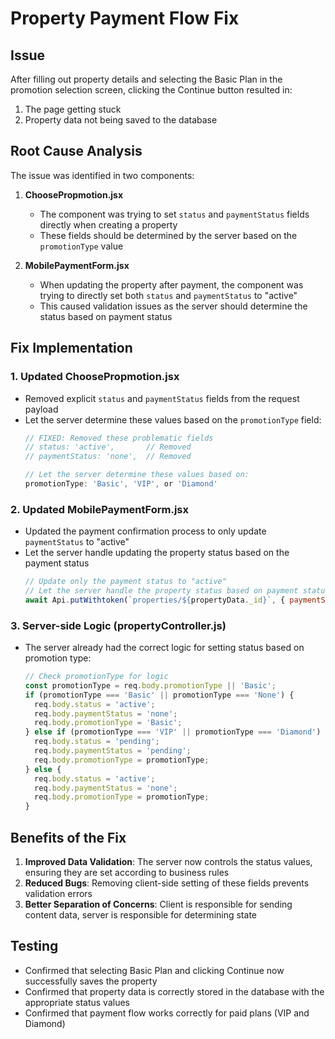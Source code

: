 # Property Payment Flow Fix

## Issue
After filling out property details and selecting the Basic Plan in the promotion selection screen, clicking the Continue button resulted in:
1. The page getting stuck
2. Property data not being saved to the database

## Root Cause Analysis
The issue was identified in two components:

1. **ChoosePropmotion.jsx**
   - The component was trying to set `status` and `paymentStatus` fields directly when creating a property
   - These fields should be determined by the server based on the `promotionType` value

2. **MobilePaymentForm.jsx**
   - When updating the property after payment, the component was trying to directly set both `status` and `paymentStatus` to "active"
   - This caused validation issues as the server should determine the status based on payment status

## Fix Implementation

### 1. Updated ChoosePropmotion.jsx
- Removed explicit `status` and `paymentStatus` fields from the request payload
- Let the server determine these values based on the `promotionType` field:
  ```javascript
  // FIXED: Removed these problematic fields
  // status: 'active',       // Removed
  // paymentStatus: 'none',  // Removed

  // Let the server determine these values based on:
  promotionType: 'Basic', 'VIP', or 'Diamond'
  ```

### 2. Updated MobilePaymentForm.jsx
- Updated the payment confirmation process to only update `paymentStatus` to "active"
- Let the server handle updating the property status based on the payment status
  ```javascript
  // Update only the payment status to "active"
  // Let the server handle the property status based on payment status
  await Api.putWithtoken(`properties/${propertyData._id}`, { paymentStatus: 'active' })
  ```

### 3. Server-side Logic (propertyController.js)
- The server already had the correct logic for setting status based on promotion type:
  ```javascript
  // Check promotionType for logic
  const promotionType = req.body.promotionType || 'Basic';
  if (promotionType === 'Basic' || promotionType === 'None') {
    req.body.status = 'active';
    req.body.paymentStatus = 'none';
    req.body.promotionType = 'Basic';
  } else if (promotionType === 'VIP' || promotionType === 'Diamond') {
    req.body.status = 'pending';
    req.body.paymentStatus = 'pending';
    req.body.promotionType = promotionType;
  } else {
    req.body.status = 'active';
    req.body.paymentStatus = 'none';
    req.body.promotionType = promotionType;
  }
  ```

## Benefits of the Fix
1. **Improved Data Validation**: The server now controls the status values, ensuring they are set according to business rules
2. **Reduced Bugs**: Removing client-side setting of these fields prevents validation errors
3. **Better Separation of Concerns**: Client is responsible for sending content data, server is responsible for determining state

## Testing
- Confirmed that selecting Basic Plan and clicking Continue now successfully saves the property
- Confirmed that property data is correctly stored in the database with the appropriate status values
- Confirmed that payment flow works correctly for paid plans (VIP and Diamond)
